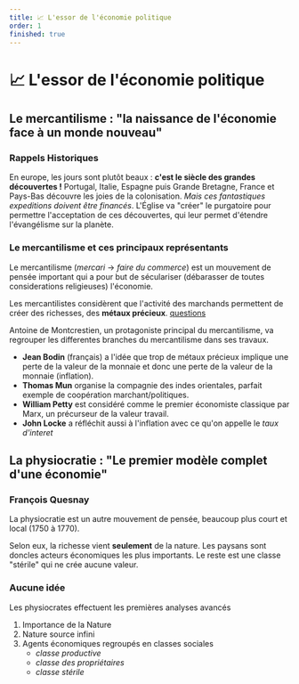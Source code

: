 ```yaml
---
title: 📈 L'essor de l'économie politique
order: 1
finished: true
---
```


# 📈 L'essor de l'économie politique

## Le mercantilisme : "la naissance de l'économie face à un monde nouveau"

### Rappels Historiques 

En europe, les jours sont plutôt beaux : **c'est le siècle des grandes découvertes !** Portugal, Italie, Espagne puis Grande Bretagne, France et Pays-Bas découvre les joies de la colonisation. *Mais ces fantastiques expeditions doivent être financés*. L'Église va "créer" le purgatoire pour permettre l'acceptation de ces découvertes, qui leur permet d'étendre l'évangélisme sur la planète.

### Le mercantilisme et ces principaux représentants

Le mercantilisme ($mercari$ -> *faire du commerce*)  est un mouvement de pensée important qui a pour but de séculariser (débarasser de toutes considerations religieuses) l'économie.

Les mercantilistes considèrent que l'activité des marchands permettent de créer des richesses, des **métaux précieux**. [questions](questions.md)

Antoine de Montcrestien, un protagoniste principal du mercantilisme, va regrouper les differentes branches du mercantilisme dans ses travaux.

- **Jean Bodin** (français) a l'idée que trop de métaux précieux implique une perte de la valeur de la monnaie et donc une perte de la valeur de la monnaie (inflation).
- **Thomas Mun** organise la compagnie des indes orientales, parfait exemple de coopération marchant/politiques.
- **William Petty** est considéré comme le premier économiste classique par Marx, un précurseur de la valeur travail.
- **John Locke** a réfléchit aussi à l'inflation avec ce qu'on appelle le *taux d'interet*
## La physiocratie : "Le premier modèle complet d'une économie"

### François Quesnay 

La physiocratie est un autre mouvement de pensée, beaucoup plus court et local (1750 à 1770). 

Selon eux, la richesse vient **seulement** de la nature. Les paysans sont doncles acteurs économiques les plus importants. Le reste est une classe "stérile" qui ne crée aucune valeur.

### Aucune idée

Les physiocrates effectuent les premières analyses avancés 

1. Importance de la Nature
2. Nature source infini
3. Agents économiques regroupés en classes sociales
   - *classe productive*
   - *classe des propriétaires*
   - *classe stérile*
